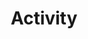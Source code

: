 ---
title: "Activity"
type: landing


sections:
  - block: portfolio
    id: activity
    content:
      title: Activities
      subtitle: 
      # text: Add any **markdown** formatted content here - text, images, videos, galleries - and even HTML code!
      filters:
        # Folders to display content from
        folders:
          - project
        # Only show content with these tags
        tags: []
        # Exclude content with these tags
        exclude_tags: []
        # Which Hugo page kinds to show (https://gohugo.io/templates/section-templates/#page-kinds)
        kinds:
          - page
      # Field to sort by, such as Date or Title
      sort_by: 'tag'
      sort_ascending: false
      # Default portfolio filter button
      # 0 corresponds to the first button below and so on
      # For example, 0 will default to showing all content as the first button below shows content with *any* tag
      default_button_index: 0
      # Filter button toolbar (optional).
      # Add or remove as many buttons as you like.
      # To show all content, set `tag` to "*".
      # To filter by a specific tag, set `tag` to an existing tag name.
      # To remove the button toolbar, delete the entire `buttons` block.
      buttons:
        - name: All
          tag: '*'
        - name: ALPS (ALgorithm & Programming Study group) 부회장
          tag: club
          link: 'https://sites.google.com/view/jbnu-alps'
        - name: HRC (우수학생 기숙형대학) 선발, 활동
          tag: club
        - name: 2차년도 MIT-Harvard Scientist Online Program & 2차년도 Harvard Medical School Bio-Science Online Program 참여
          tag: activity
        - name: 2022 동계 자기설계 도전활동 공모전 참여
          tag: activity
        - name: AUEA 교환학생 파견 @ Malaysia UM
          tag: activity
          description: 해외교환학습, 해외인턴십과정 (23-1학기)
        - name: 각종 교육, 특강, 캠프 참여
          description : 딥러닝 컴퓨터비전 교육, 파이썬 인공지능 코딩 특강, 
          tag: education
        - name: 2023년 동계 빅데이터 캠프 [딥러닝의 세계, 머신러닝의 미래] 참여, 수상
          description: AWS 실습 교육 및 딥레이서 경진대회 참여, 동상 수상
          tag: awards
        - name: 침해사고 대응훈련 - 스피어피싱 대응 기본, 심화 교육
          description: 2023 실전형 사이버훈련장 KISA
          tag: education
        - name: 2023 TBM 창업캠프 참여
          description: 
          tag: activity
    design:
      # See Page Builder docs for all section customization options.
      # Choose how many columns the section has. Valid values: '1' or '2'.
      columns: '1'
      # Choose a listing view
      view: showcase
      # For Showcase view, flip alternate rows?
      flip_alt_rows: true

---